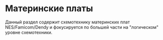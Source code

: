 # Материнские платы

Данный раздел содержит схемотехнику материнских плат NES/Famicom/Dendy и фокусируется по большей части на "логическом" уровне схемотехники.
